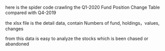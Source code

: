 here is the spider code crawling the Q1-2020 Fund Position Change Table compared with Q4-2019

the xlsx file is the detail data, contain Numbers of fund, holdings，values, changes

from this data is easy to analyze the stocks which is been chased or abandoned
